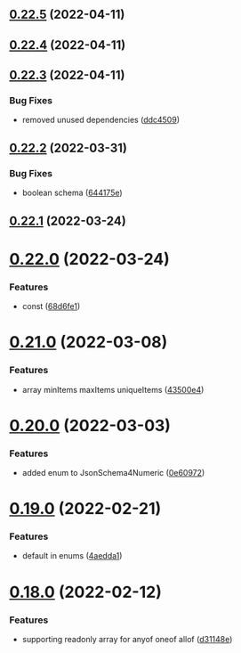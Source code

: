 ## [0.22.5](https://github.com/GiovanniCardamone/class-schema/compare/v0.22.4...v0.22.5) (2022-04-11)



## [0.22.4](https://github.com/GiovanniCardamone/class-schema/compare/v0.22.3...v0.22.4) (2022-04-11)



## [0.22.3](https://github.com/GiovanniCardamone/class-schema/compare/v0.22.2...v0.22.3) (2022-04-11)


### Bug Fixes

* removed unused dependencies ([ddc4509](https://github.com/GiovanniCardamone/class-schema/commit/ddc4509af6145184928f004980a5ab3b73643308))



## [0.22.2](https://github.com/GiovanniCardamone/class-schema/compare/v0.22.1...v0.22.2) (2022-03-31)


### Bug Fixes

* boolean schema ([644175e](https://github.com/GiovanniCardamone/class-schema/commit/644175edaacaf5d5dd4aca2d49e6e65ddd4411b9))



## [0.22.1](https://github.com/GiovanniCardamone/class-schema/compare/v0.22.0...v0.22.1) (2022-03-24)



# [0.22.0](https://github.com/GiovanniCardamone/class-schema/compare/v0.21.0...v0.22.0) (2022-03-24)


### Features

* const ([68d6fe1](https://github.com/GiovanniCardamone/class-schema/commit/68d6fe196c13f00d9de2af72b5ef512c0d5c8ccd))



# [0.21.0](https://github.com/GiovanniCardamone/class-schema/compare/v0.20.0...v0.21.0) (2022-03-08)


### Features

* array  minItems maxItems uniqueItems ([43500e4](https://github.com/GiovanniCardamone/class-schema/commit/43500e46cf8765af3072f226d0db038f2400d012))



# [0.20.0](https://github.com/GiovanniCardamone/class-schema/compare/v0.19.0...v0.20.0) (2022-03-03)


### Features

* added enum to JsonSchema4Numeric ([0e60972](https://github.com/GiovanniCardamone/class-schema/commit/0e60972dd31c6069710d620c384505d479939787))



# [0.19.0](https://github.com/GiovanniCardamone/class-schema/compare/v0.18.0...v0.19.0) (2022-02-21)


### Features

* default in enums ([4aedda1](https://github.com/GiovanniCardamone/class-schema/commit/4aedda1c6623f47ce136b76a0854d0ed68fc006a))



# [0.18.0](https://github.com/GiovanniCardamone/class-schema/compare/v0.17.0...v0.18.0) (2022-02-12)


### Features

* supporting readonly array for anyof oneof allof ([d31148e](https://github.com/GiovanniCardamone/class-schema/commit/d31148e30a6448a2b78af4946e55f2a08717b8f9))



